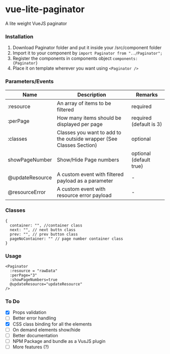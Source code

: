 # vue-lite-paginator
A lite weight VueJS paginator

### Installation
1. Download Paginator folder and put it inside your /src/component folder
1. Import it to your component by `import Paginator from "../Paginator";`
1. Register the components in components object `components: {Paginator}`
1. Place it on template wherever you want using `<Paginator />`

### Parameters/Events
Name | Description | Remarks
---- | ----------- | --------
:resource | An array of items to be filtered | required
:perPage | How many items should be displayed per page | required (default is 3)
:classes | Classes you want to add to the outside wrapper (See Classes Section)| optional
showPageNumber | Show/Hide Page numbers | optional (default true)
@updateResource | A custom event with filtered payload as a parameter | -
@resourceError | A custom event with resource error payload | -

### Classes
```
{
  container: "", //container class
  next: "", // next buttn class
  prev: "", // prev button class
  pageNoContainer: "" // page number container class
}
```

### Usage
```
<Paginator 
  :resource = "rawData" 
  :perPage="3" 
  :showPageNumbers=true
  @updateResource="updateResource"
/>
```

### To Do
- [x] Props validation
- [ ] Better error handling
- [x] CSS class binding for all the elements
- [ ] On demand elements show/hide
- [ ] Better documentation
- [ ] NPM Package and bundle as a VusJS plugin
- [ ] More features (?)
